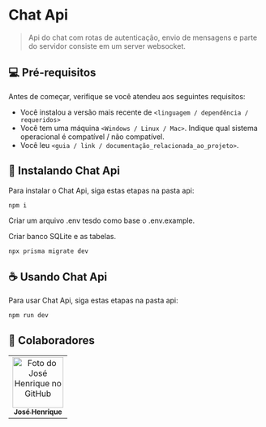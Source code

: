 # Chat Api


> Api do chat com rotas de autenticação, envio de mensagens e parte do servidor consiste em um server websocket.



## 💻 Pré-requisitos

Antes de começar, verifique se você atendeu aos seguintes requisitos:

* Você instalou a versão mais recente de `<linguagem / dependência / requeridos>`
* Você tem uma máquina `<Windows / Linux / Mac>`. Indique qual sistema operacional é compatível / não compatível.
* Você leu `<guia / link / documentação_relacionada_ao_projeto>`.

## 🚀 Instalando Chat Api

Para instalar o Chat Api, siga estas etapas na pasta api:

```
npm i
```

Criar um arquivo .env tesdo como base o .env.example.

Criar banco SQLite e as tabelas.
```
npx prisma migrate dev
```

## ☕ Usando Chat Api

Para usar Chat Api, siga estas etapas na pasta api:

```
npm run dev
```




## 🤝 Colaboradores



<table>
  <tr>
    <td align="center">
      <a href="#">
        <img src="https://avatars.githubusercontent.com/u/104796730?v=4" width="100px;" alt="Foto do José Henrique no GitHub"/><br>
        <sub>
          <b>José Henrique</b>
        </sub>
      </a>
    </td>
  </tr>
</table>

